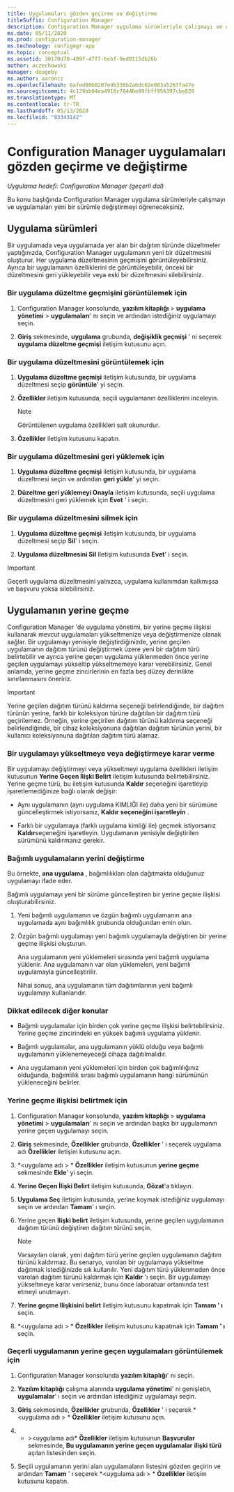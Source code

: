 ```yaml
---
title: Uygulamaları gözden geçirme ve değiştirme
titleSuffix: Configuration Manager
description: Configuration Manager uygulama sürümleriyle çalışmayı ve uygulamaları değiştirmeyi öğrenin.
ms.date: 05/11/2020
ms.prod: configuration-manager
ms.technology: configmgr-app
ms.topic: conceptual
ms.assetid: 30170d70-489f-47f7-bebf-9ed0115db26b
author: aczechowski
manager: dougeby
ms.author: aaroncz
ms.openlocfilehash: 6afed00b8207edb338b2a6dc62e083a5267fa47e
ms.sourcegitcommit: 4c129bb04ea4916c78446e89fbff956397cbe828
ms.translationtype: MT
ms.contentlocale: tr-TR
ms.lasthandoff: 05/13/2020
ms.locfileid: "83343142"
---
```

# <a name="revise-and-supersede-applications-in-configuration-manager"></a>Configuration Manager uygulamaları gözden geçirme ve değiştirme

*Uygulama hedefi: Configuration Manager (geçerli dal)*

Bu konu başlığında Configuration Manager uygulama sürümleriyle çalışmayı ve uygulamaları yeni bir sürümle değiştirmeyi öğreneceksiniz.  

##  <a name="application-revisions"></a> Uygulama sürümleri  
 Bir uygulamada veya uygulamada yer alan bir dağıtım türünde düzeltmeler yaptığınızda, Configuration Manager uygulamanın yeni bir düzeltmesini oluşturur. Her uygulama düzeltmesinin geçmişini görüntüleyebilirsiniz. Ayrıca bir uygulamanın özelliklerini de görüntüleyebilir, önceki bir düzeltmesini geri yükleyebilir veya eski bir düzeltmesini silebilirsiniz.  

### <a name="to-display-an-application-revision-history"></a>Bir uygulama düzeltme geçmişini görüntülemek için  

1.  Configuration Manager konsolunda, **yazılım kitaplığı**  >  **uygulama yönetimi**  >  **uygulamaları**' nı seçin ve ardından istediğiniz uygulamayı seçin.  

3.  **Giriş** sekmesinde, **uygulama** grubunda, **değişiklik geçmişi** ' ni seçerek **uygulama düzeltme geçmişi** iletişim kutusunu açın.  

### <a name="to-view-an-application-revision"></a>Bir uygulama düzeltmesini görüntülemek için  

1.  **Uygulama düzeltme geçmişi** iletişim kutusunda, bir uygulama düzeltmesi seçip **görüntüle**' yi seçin.  

2.  **Özellikler** iletişim kutusunda, seçili uygulamanın özelliklerini inceleyin.  

    > [!NOTE]  
    >  Görüntülenen uygulama özellikleri salt okunurdur.  

3.  **Özellikler** iletişim kutusunu kapatın.  

### <a name="to-restore-an-application-revision"></a>Bir uygulama düzeltmesini geri yüklemek için  

1.  **Uygulama düzeltme geçmişi** iletişim kutusunda, bir uygulama düzeltmesi seçin ve ardından **geri yükle**' yi seçin.  

2.  **Düzeltme geri yüklemeyi Onayla** iletişim kutusunda, seçili uygulama düzeltmesini geri yüklemek için **Evet** ' i seçin.  

### <a name="to-delete-an-application-revision"></a>Bir uygulama düzeltmesini silmek için  

1.  **Uygulama düzeltme geçmişi** iletişim kutusunda, bir uygulama düzeltmesi seçip **Sil**' i seçin.  

2.  **Uygulama düzeltmesini Sil** Iletişim kutusunda **Evet**' i seçin.  

> [!IMPORTANT]  
>  Geçerli uygulama düzeltmesini yalnızca, uygulama kullanımdan kalkmışsa ve başvuru yoksa silebilirsiniz.  

##  <a name="application-supersedence"></a> Uygulamanın yerine geçme  
 Configuration Manager 'de uygulama yönetimi, bir yerine geçme ilişkisi kullanarak mevcut uygulamaları yükseltmenize veya değiştirmenize olanak sağlar. Bir uygulamayı yenisiyle değiştirdiğinizde, yerine geçilen uygulamanın dağıtım türünü değiştirmek üzere yeni bir dağıtım türü belirtebilir ve ayrıca yerine geçen uygulama yüklenmeden önce yerine geçilen uygulamayı yükseltip yükseltmemeye karar verebilirsiniz. Genel anlamda, yerine geçme zincirlerinin en fazla beş düzey derinlikte sınırlanmasını öneririz.
 
> [!IMPORTANT]  
>  Yerine geçilen dağıtım türünü kaldırma seçeneği belirlendiğinde, bir dağıtım türünün yerine, farklı bir koleksiyon türüne dağıtılan bir dağıtım türü geçirilemez.  Örneğin, yerine geçirilen dağıtım türünü kaldırma seçeneği belirlendiğinde, bir cihaz koleksiyonuna dağıtılan dağıtım türünün yerini, bir kullanıcı koleksiyonuna dağıtılan dağıtım türü alamaz.  

### <a name="decide-whether-to-upgrade-or-replace-an-application"></a>Bir uygulamayı yükseltmeye veya değiştirmeye karar verme  
 Bir uygulamayı değiştirmeyi veya yükseltmeyi uygulama özellikleri iletişim kutusunun **Yerine Geçen İlişki Belirt** iletişim kutusunda belirtebilirsiniz. Yerine geçme türü, bu iletişim kutusunda **Kaldır** seçeneğini işaretleyip işaretlemediğinize bağlı olarak değişir:  

-   Aynı uygulamanın (aynı uygulama KIMLIĞI ile) daha yeni bir sürümüne güncelleştirmek istiyorsanız, **Kaldır** **seçeneğini işaretleyin** .  

-   Farklı bir uygulamaya (farklı uygulama kimliği ile) geçmek istiyorsanız **Kaldır**seçeneğini işaretleyin. Uygulamanın yenisiyle değiştirilen sürümünü kaldırmanız gerekir.  

### <a name="supersede-dependent-applications"></a>Bağımlı uygulamaların yerini değiştirme  
 Bu örnekte, **ana uygulama** , bağımlılıkları olan dağıtmakta olduğunuz uygulamayı ifade eder.  

 Bağımlı uygulamayı yeni bir sürüme güncelleştiren bir yerine geçme ilişkisi oluşturabilirsiniz.  

1. Yeni bağımlı uygulamanın ve özgün bağımlı uygulamanın ana uygulamada aynı bağımlılık grubunda olduğundan emin olun.  

2. Özgün bağımlı uygulamayı yeni bağımlı uygulamayla değiştiren bir yerine geçme ilişkisi oluşturun.  

   Ana uygulamanın yeni yüklemeleri sırasında yeni bağımlı uygulama yüklenir. Ana uygulamanın var olan yüklemeleri, yeni bağımlı uygulamayla güncelleştirilir.  

   Nihai sonuç, ana uygulamanın tüm dağıtımlarının yeni bağımlı uygulamayı kullanlarıdır.  

### <a name="further-considerations"></a>Dikkat edilecek diğer konular  

-   Bağımlı uygulamalar için birden çok yerine geçme ilişkisi belirtebilirsiniz. Yerine geçme zincirindeki en yüksek bağımlı uygulama yüklenir.  

-   Bağımlı uygulamalar, ana uygulamanın yüklü olduğu veya bağımlı uygulamanın yüklenemeyeceği cihaza dağıtılmalıdır.  

-   Ana uygulamanın yeni yüklemeleri için birden çok bağımlılığınız olduğunda, bağımlılık sırası bağımlı uygulamanın hangi sürümünün yükleneceğini belirler.  

### <a name="to-specify-a-supersedence-relationship"></a>Yerine geçme ilişkisi belirtmek için  

1.  Configuration Manager konsolunda, **yazılım kitaplığı**  >  **uygulama yönetimi**  >  **uygulamaları**' nı seçin ve ardından başka bir uygulamanın yerine geçen uygulamayı seçin.  

3.  **Giriş** sekmesinde, **Özellikler** grubunda, **Özellikler** ' i seçerek uygulama adı **Özellikler** iletişim kutusunu açın.  

4.  *<uygulama adı \> * **Özellikler** iletişim kutusunun **yerine geçme** sekmesinde **Ekle**' yi seçin.  

5.  **Yerine Geçen İlişki Belirt** iletişim kutusunda, **Gözat**'a tıklayın.  

6.  **Uygulama Seç** iletişim kutusunda, yerine koymak istediğiniz uygulamayı seçin ve ardından **Tamam**' ı seçin.  

7.  Yerine geçen **Ilişki belirt** iletişim kutusunda, yerine geçilen uygulamanın dağıtım türünü değiştiren dağıtım türünü seçin.  

    > [!NOTE]  
    >  Varsayılan olarak, yeni dağıtım türü yerine geçilen uygulamanın dağıtım türünü kaldırmaz. Bu senaryo, varolan bir uygulamaya yükseltme dağıtmak istediğinizde sık kullanılır. Yeni dağıtım türü yüklenmeden önce varolan dağıtım türünü kaldırmak için **Kaldır** 'ı seçin. Bir uygulamayı yükseltmeye karar verirseniz, bunu önce laboratuar ortamında test etmeyi unutmayın.  

8.  **Yerine geçme Ilişkisini belirt** iletişim kutusunu kapatmak için **Tamam ' ı** seçin.  

9. *<uygulama adı \> * **Özellikler** iletişim kutusunu kapatmak için **Tamam ' ı** seçin.  

### <a name="to-display-applications-that-supersede-the-current-application"></a>Geçerli uygulamanın yerine geçen uygulamaları görüntülemek için  

1.  Configuration Manager konsolunda **yazılım kitaplığı**' nı seçin.  

2.  **Yazılım kitaplığı** çalışma alanında **uygulama yönetimi**' ni genişletin, **uygulamalar**' ı seçin ve ardından istediğiniz uygulamayı seçin.  

3.  **Giriş** sekmesinde, **Özellikler** grubunda, **Özellikler** ' i seçerek *<uygulama adı \> * **Özellikler** iletişim kutusunu açın.  

4.  * \><uygulama adı* **Özellikler** iletişim kutusunun **Başvurular** sekmesinde, **Bu uygulamanın yerine geçen uygulamalar** **ilişki türü** açılan listesinden seçin.  

5.  Seçili uygulamanın yerini alan uygulamaların listesini gözden geçirin ve ardından **Tamam** ' ı seçerek *<uygulama adı \> * **Özellikler** iletişim kutusunu kapatın.  
